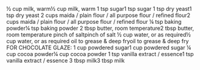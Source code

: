 ½ cup milk, warm½ cup milk, warm
1 tsp sugar1 tsp sugar
1 tsp dry yeast1 tsp dry yeast
2 cups maida / plain flour / all purpose flour / refined flour2 cups maida / plain flour / all purpose flour / refined flour
¼ tsp baking powder¼ tsp baking powder
2 tbsp butter, room temperature2 tbsp butter, room temperature
pinch of saltpinch of salt
½ cup water, or as required½ cup water, or as required
oil to grease & deep fryoil to grease & deep fry
FOR CHOCOLATE GLAZE:
1 cup powdered sugar1 cup powdered sugar
¼ cup cocoa powder¼ cup cocoa powder
1 tsp vanilla extract / essence1 tsp vanilla extract / essence
3 tbsp milk3 tbsp milk